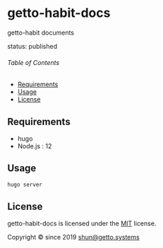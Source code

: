 # getto-habit-docs

getto-habit documents

status: published


###### Table of Contents

- [Requirements](#Requirements)
- [Usage](#Usage)
- [License](#License)

## Requirements

- hugo
- Node.js : 12


## Usage

```bash
hugo server
```


## License

getto-habit-docs is licensed under the [MIT](LICENSE) license.

Copyright &copy; since 2019 shun@getto.systems

